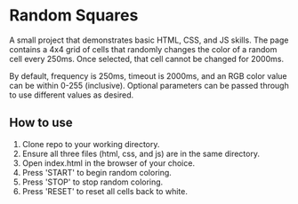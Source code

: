 # Random Squares
A small project that demonstrates basic HTML, CSS, and JS skills. The page contains a 4x4 grid of cells that randomly changes the color of a random cell every 250ms. Once selected, that cell cannot be changed for 2000ms.

By default, frequency is 250ms, timeout is 2000ms, and an RGB color value can be within 0-255 (inclusive). Optional parameters can be passed through to use different values as desired.

## How to use
1. Clone repo to your working directory.
2. Ensure all three files (html, css, and js) are in the same directory.
3. Open index.html in the browser of your choice.
4. Press 'START' to begin random coloring.
5. Press 'STOP' to stop random coloring.
6. Press 'RESET' to reset all cells back to white.

